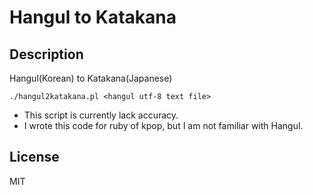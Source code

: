# Hangul to Katakana

## Description

Hangul(Korean) to Katakana(Japanese)

```
./hangul2katakana.pl <hangul utf-8 text file>
```

- This script is currently lack accuracy.
- I wrote this code for ruby of kpop, but I am not familiar with Hangul.

## License

MIT

